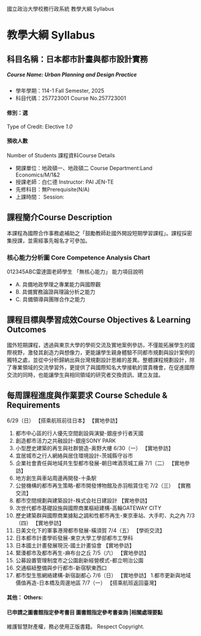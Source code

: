 國立政治大學校務行政系統 教學大綱 Syllabus
# 教學大綱 Syllabus
##  科目名稱：日本都市計畫與都市設計實務
#####  Course Name: Urban Planning and Design Practice
  * 學年學期：114-1 Fall Semester, 2025 
  * 科目代碼：257723001 Course No.257723001
#### 修別：選
Type of Credit: Elective 
_1.0_
#### 預收人數
Number of Students
課程資料Course Details
  * 開課單位：地政碩一、地政碩二 Course Department:Land Economics/M/1&2 
  * 授課老師：白仁德 Instructor: PAI JEN-TE 
  * 先修科目：無Prerequisite(N/A)
  * 上課時間： Session: 
##  課程簡介Course Description
本課程為國際合作事務處補助之「鼓勵教師赴國外開設短期學習課程」。課程採密集授課，並需經事先報名才可參加。
###  核心能力分析圖 Core Competence Analysis Chart
012345ABC雷達圖老師學生
「無核心能力」 
能力項目說明
  * A. 具備地政學理之專業能力與國際觀
  * B. 具備實務論證與理論分析之能力
  * C. 具備領導與團隊合作之能力
##  課程目標與學習成效Course Objectives & Learning Outcomes 
國外短期課程，透過與東京大學的學術交流及實地案例參訪，不僅能拓展學生的國際視野，激發其創造力與想像力，更能讓學生親身體驗不同都市規劃與設計案例的獨特之處，並從中分析歸納出與台灣規劃設計思維的差異。整體課程規劃設計，除了專業領域的交流學習外，更提供了與國際知名大學接軌的寶貴機會，在促進國際交流的同時，也能讓學生與相同領域的研究者交換資訊、建立友誼。
##  每周課程進度與作業要求 Course Schedule & Requirements
6/29（日）
【搭乘航班前往日本】
【實地參訪】
1. 都市中心區的行人優先空間創設與演變-銀座步行者天國
2. 創造都市活力之共融設計-銀座SONY PARK
3. 小型歷史建築的再生與社群營造-奥野大樓
6/30（一）
【實地參訪】
1. 宜居城市之行人網絡與居住環境設計-茨城縣守谷市
2. 企業社會責任與地域共生型都市發展-朝日啤酒茨城工廠
7/1（二）
【實地參訪】
1. 地方創生與車站周邊再開發-十条駅
2. 公營機構的都市再生策略-都市開發博物館及赤羽租賃住宅
7/2（三）
【實務交流】  
1. 都市空間規劃與建築設計-株式会社日建設計
【實地參訪】
1. 次世代都市基礎設施與國際商業樞紐建構-高輪GATEWAY CITY
2. 歷史建築群與國際商業據點之調和性都市再生-東京車站、大手町、丸之內
7/3（四）
【實地參訪】
1. 日美文化下的軍事港灣都市發展-橫須賀
7/4（五）
【學術交流】
1. 日本都市計畫學術發展-東京大學工學部都市工學科
2. 日本國土計畫發展現況-國土計畫協會
【實地參訪】
1. 緊湊都市及都市再生-麻布台之丘
7/5（六）
【實地參訪】
1. 公募設置管理制度市之公園創新經營模式-都立明治公園
2. 交通樞紐整備與步行都市-新宿駅東西口
3. 都市型生態網絡建構-新宿副都心
7/6（日）
【實地參訪】
1.都市更新與地域價值再造-日本橋及周邊地區
7/7（一）
【搭乘航班返回臺灣】
####  其他： Others:
####  已申請之圖書館指定參考書目  圖書館指定參考書查詢 |相關處理要點
維護智慧財產權，務必使用正版書籍。 Respect Copyright.